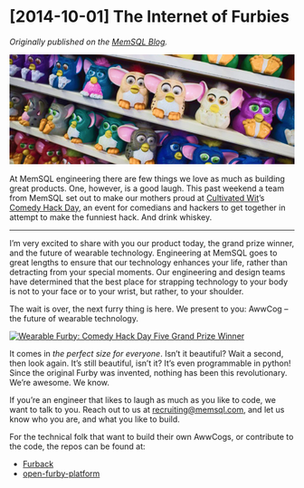 # [2014-10-01] The Internet of Furbies
_Originally published on the [MemSQL Blog](http://blog.memsql.com/the-internet-of-furbies/)._

![The Furbies Themselves](./images/the-internet-of-furbies.png)

At MemSQL engineering there are few things we love as much as building great products. One, however, is a good laugh. This past weekend a team from MemSQL set out to make our mothers proud at [Cultivated Wit](https://www.cultivatedwit.com/)’s [Comedy Hack Day](http://www.comedyhackday.org/), an event for comedians and hackers to get together in attempt to make the funniest hack. And drink whiskey.

---

I’m very excited to share with you our product today, the grand prize winner, and the future of wearable technology. Engineering at MemSQL goes to great lengths to ensure that our technology enhances your life, rather than detracting from your special moments. Our engineering and design teams have determined that the best place for strapping technology to your body is not to your face or to your wrist, but rather, to your shoulder.

The wait is over, the next furry thing is here. We present to you: AwwCog – the future of wearable technology.

[![Wearable Furby: Comedy Hack Day Five Grand Prize Winner](https://img.youtube.com/vi/iB3Cuu2ZWq8/0.jpg)](https://www.youtube.com/watch?v=iB3Cuu2ZWq8)

It comes in _the perfect size for everyone_. Isn’t it beautiful? Wait a second, then look again. It’s still beautiful, isn’t it? It’s even programmable in python! Since the original Furby was invented, nothing has been this revolutionary. We’re awesome. We know.

If you’re an engineer that likes to laugh as much as you like to code, we want to talk to you. Reach out to us at recruiting@memsql.com, and let us know who you are, and what you like to build.

For the technical folk that want to build their own AwwCogs, or contribute to the code, the repos can be found at:

- [Furback](https://github.com/carlsverre/Furback)
- [open-furby-platform](https://github.com/dahlke/hackathon-open-furby-platform)
